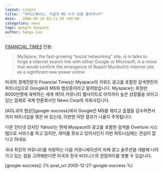 ```yaml
---
layout: single
title:  "마이스페이스, 구글과 MS 누구 손을 들어주나?"
date:   2006-05-24 03:11:26 +09:00
categories: news
tags: google myspace
author: Samgu Lee
---
```

[FINANCIAL TIMES](http://news.ft.com/cms/s/b2f9a994-e9e0-11da-a33b-0000779e2340.html) 인용:

> MySpace, the fast-growing “social networking” site, is in talks to forge a internet search link with either Google or Microsoft, in a move that would confirm the emergence of Rupert Murdoch’s internet site as a significant new power online.

미국의 경제전문지 Financial Times는 Myspace의 키워드 광고를 포함한 검색엔진의 파트너십으로 Google과 MS와 협상중이라고 알려왔습니다. Myspace는 회원만 8000만명에 육박하는 세계 제1의 커뮤니티 웹사이트로 아직까지 높은 성장률을 보이고 있는 업체로 국제 언론회사인 News Corp의 자회사입니다.

[AOL과의 협상][google-success]에서 Google은 MS를 제치고 출혈을 감수하면서까지 파트너십을 맺은 바 있는데, 이번엔 어떤 결과가 나올지 주목됩니다.

다른 인터넷 강자인 Yahoo!는 현재 Myspace의 광고를 포함한 검색을 Overture 시스템으로 서비스를 하고 있지만, 재미를 못보고 있어서인지 이번 파트너십에는 관심이 없다고 하네요.

국내 최강의 커뮤니티를 자랑하는 다음 커뮤니케이션이 자체 광고 솔루션을 개발해 나아가고 있는 점을 고려해본다면 미국과 한국 비지니스의 관점차이를 엿볼 수 있습니다.

[google-success]: {% post_url 2005-12-27-google-success %}
